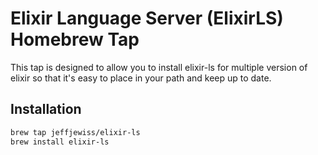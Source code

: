 # Elixir Language Server (ElixirLS) Homebrew Tap

This tap is designed to allow you to install elixir-ls for multiple version of elixir so that it's easy to place in your path and keep up to date.

## Installation

``` sh
brew tap jeffjewiss/elixir-ls
brew install elixir-ls
```
